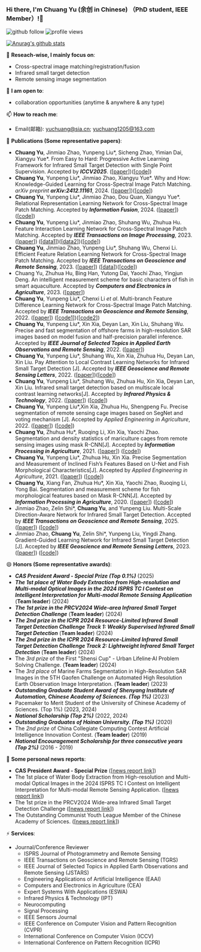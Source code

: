 ### Hi there, I'm Chuang Yu (余创 in Chinese) （PhD student, IEEE Member）!👋

<p align="left"> 
  <img src="https://img.shields.io/github/followers/YuChuang1205?label=Followers" alt="github follow" />
  <img src="https://komarev.com/ghpvc/?username=Yuchuang1205" alt="profile views" /> 
</p>

[![Anurag's github stats](https://github-readme-stats.vercel.app/api?username=YuChuang1205\&rank_icon=github)](https://github.com/anuraghazra/github-readme-stats)


🔭 **Reseach-wise, I mainly focus on**:

- Cross-spectral image matching/registration/fusion  
- Infrared small target detection
- Remote sensing image segmentation

👯 **I am open to**:

- collaboration opportunities (anytime & anywhere & any type)


📫 **How to reach me**:

- Email(邮箱): yuchuang@sia.cn; yuchuang1205@163.com


🌱 **Publications (Some representative papers)**:  
+ **Chuang Yu**, Jinmiao Zhao, Yunpeng Liu*, Sicheng Zhao, Yimian Dai, Xiangyu Yue*. From Easy to Hard: Progressive Active Learning Framework for Infrared Small Target Detection with Single Point Supervision. Accepted by ***ICCV2025***. ([[paper](https://arxiv.org/abs/2412.11154)])([[code](https://github.com/YuChuang1205/PAL)])
+ **Chuang Yu**, Yunpeng Liu*, Jinmiao Zhao, Xiangyu Yue*. Why and How: Knowledge-Guided Learning for Cross-Spectral Image Patch Matching. _arXiv preprint **arXiv:2412.11161**_, 2024. ([[paper](https://arxiv.org/abs/2412.11161)])([[code](https://github.com/YuChuang1205/KGL-Net)])
+ **Chuang Yu**, Yunpeng Liu*, Jinmiao Zhao, Dou Quan, Xiangyu Yue*. Relational Representation Learning Network for Cross-Spectral Image Patch Matching. Accepted by ***Information Fusion***, 2024. ([[paper](https://arxiv.org/abs/2403.11751)])([[code](https://github.com/YuChuang1205/RRL-Net)])
+ **Chuang Yu**, Yunpeng Liu*, Jinmiao Zhao, Shuhang Wu, Zhuhua Hu. Feature Interaction Learning Network for Cross-Spectral Image Patch Matching. Accepted by ***IEEE Transactions on Image Processing***, 2023. ([[paper](https://ieeexplore.ieee.org/document/10251126)]) ([[data1](https://github.com/YuChuang1205/VIS-LWIR-patch-dataset)])([[data2](https://github.com/YuChuang1205/SEN1-2-patch-dataset)])([[code](https://github.com/YuChuang1205/RRL-Net)])
+ **Chuang Yu**, Jinmiao Zhao, Yunpeng Liu*, Shuhang Wu, Chenxi Li. Efficient Feature Relation Learning Network for Cross-Spectral Image Patch Matching. Accepted by ***IEEE Transactions on Geoscience and Remote Sensing***, 2023. ([[paper](https://ieeexplore.ieee.org/document/10164118)]) ([[data](https://github.com/YuChuang1205/OS-patch-dataset)])([[code](https://github.com/YuChuang1205/RRL-Net)])
+ Chuang Yu, Zhuhua Hu, Bing Han, Yutong Dai, Yaochi Zhao, Yingjun Deng. An intelligent measurement scheme for basic characters of fish in smart aquaculture. Accepted by **_Computers and Electronics in Agriculture_**, 2023. ([[paper](https://www.sciencedirect.com/science/article/abs/pii/S0168169922008146)])   
+ **Chuang Yu**, Yunpeng Liu*, Chenxi Li *et al*. Multi-branch Feature Difference Learning Network for Cross-Spectral Image Patch Matching. Accepted by ***IEEE Transactions on Geoscience and Remote Sensing***, 2022. ([[paper](https://ieeexplore.ieee.org/document/9777946)]) ([[code1](https://github.com/YuChuang1205/MFD-Net)])([[code2](https://github.com/YuChuang1205/RRL-Net)])   
+ **Chuang Yu**, Yunpeng Liu*, Xin Xia, Deyan Lan, Xin Liu, Shuhang Wu. Precise and fast segmentation of offshore farms in high-resolution SAR images based on model fusion and half-precision parallel inference. Accepted by ***IEEE Journal of Selected Topics in Applied Earth Observations and Remote Sensing***, 2022. ([[paper](https://ieeexplore.ieee.org/document/9793701)])  
+ **Chuang Yu**, Yunpeng Liu*, Shuhang Wu, Xin Xia, Zhuhua Hu, Deyan Lan, Xin Liu. Pay Attention to Local Contrast Learning Networks for Infrared Small Target Detection [J]. Accepted by ***IEEE Geoscience and Remote Sensing Letters***, 2022. ([[paper](https://ieeexplore.ieee.org/document/9785618)])([[code](https://github.com/YuChuang1205/ALCL-Net)]) 
+ **Chuang Yu**, Yunpeng Liu*, Shuhang Wu, Zhuhua Hu, Xin Xia, Deyan Lan, Xin Liu. Infrared small target detection based on multiscale local contrast learning networks[J]. Accepted by ***Infrared Physics & Technology***, 2022. ([[paper](https://doi.org/10.1016/j.infrared.2022.104107)]) ([[code](https://github.com/YuChuang1205/MLCL-Net)])
+ **Chuang Yu**, Yunpeng Liu*,Xin Xia, Zhuhua Hu, Shengpeng Fu. Precise segmentation of remote sensing cage images based on SegNet and voting mechanism [J]. Accepted by *Applied Engineering in Agriculture*, 2022. ([[paper](https://www.webofscience.com/wos/alldb/full-record/WOS:000811687400011)]) ([[code](https://github.com/YuChuang1205/Remote-sensing-cage-segmentation-SegNet-Vote)])
+  **Chuang Yu**, Zhuhua Hu*, Ruoqing Li, Xin Xia, Yaochi Zhao. Segmentation and density statistics of mariculture cages from remote sensing images using mask R-CNN[J]. Accepted by ***Information Processing in Agriculture***, 2021. ([[paper](https://www.researchgate.net/publication/351315048_Segmentation_and_Density_Statistics_of_Mariculture_Cages_from_Remote_Sensing_Images_Using_Mask_R-CNN)])  ([[code](https://github.com/YuChuang1205/Remote-sensing-cage-segmentation-MaskRCNN)]) 
+ **Chuang Yu**, Yunpeng Liu*, Zhuhua Hu, Xin Xia. Precise Segmentation and Measurement of Inclined Fish’s Features Based on U-Net and Fish Morphological Characteristics[J]. Accepted by *Applied Engineering in Agriculture*, 2021. ([[paper](https://elibrary.asabe.org/abstract.asp?aid=53054)]) ([[code](https://github.com/YuChuang1205/Inclined-fish-characteristic-measurement-U-Net-Roctation-correction)])
+ **Chuang Yu**, Xiang Fan, Zhuhua Hu*, Xin Xia, Yaochi Zhao, Ruoqing Li, Yong Bai. Segmentation and measurement scheme for fish morphological features based on Mask R-CNN[J]. Accepted by ***Information Processing in Agriculture***, 2020. ([[paper](https://www.researchgate.net/publication/338678060_Segmentation_and_Measurement_Scheme_for_Fish_Morphological_Features_Based_on_Mask_R-CNN)])  ([[code](https://github.com/YuChuang1205/Fish-characteristic-measurement-MaskRCNN)])  
+ Jinmiao Zhao, Zelin Shi*, **Chuang Yu**, and Yunpeng Liu. Multi-Scale Direction-Aware Network for Infrared Small Target Detection. Accepted by ***IEEE Transactions on Geoscience and Remote Sensing***, 2025. ([[paper](https://arxiv.org/abs/2406.02037)]) ([[code](https://github.com/YuChuang1205/MSDA-Net)])
+ Jinmiao Zhao, **Chuang Yu**, Zelin Shi*, Yunpeng Liu, Yingdi Zhang. Gradient-Guided Learning Network for Infrared Small Target Detection [J]. Accepted by ***IEEE Geoscience and Remote Sensing Letters***, 2023.  ([[paper](https://ieeexplore.ieee.org/document/10230271)]) ([[code](https://github.com/YuChuang1205/MSDA-Net)])    


😄 **Honors (Some representative awards)**:
+ **_CAS President Award - Special Prize (Top 0.1%)_**   (2025)
+ **_The 1st place of Water Body Extraction from High-resolution and Multi-modal Optical Images in the 2024 ISPRS TC I Contest on Intelligent Interpretation for Multi-modal Remote Sensing Application_**      (**Team leader**) (2024)
+ **_The 1st prize in the PRCV2024 Wide-area Infrared Small Target Detection Challenge_** (**Team leader**) (2024)
+ **_The 2nd prize in the ICPR 2024 Resource-Limited Infrared Small Target Detection Challenge Track 1: Weakly Supervised Infrared Small Target Detection_** (**Team leader**) (2024)
+ **_The 2nd prize in the ICPR 2024 Resource-Limited Infrared Small Target Detection Challenge Track 2: Lightweight Infrared Small Target Detection_** (**Team leader**) (2024)
+ The *3rd prize* of the First "Shensi Cup" - Urban Lifeline·AI Problem Solving Challenge. (**Team leader**)     (2024)
+ The *3rd place* of Marine Farms Segmentation in High-Resolution SAR Images in the 5TH Gaofen Challenge on Automated High Resolution Earth Observation Image Interpretation. (**Team leader**)     (2023)
+ **_Outstanding Graduate Student Award of Shenyang Institute of Automation, Chinese Academy of Sciences. (Top 1%)_**  (2023)
+ Pacemaker to Merit Student of the University of Chinese Academy of Sciences. (Top 1%)  (2023, 2024)
+ **_National Scholarship (Top 2%)_**  (2022, 2024)
+ **_Outstanding Graduates of  Hainan University. (Top 1%)_**   (2020)
+ The *2nd prize* of China Collegiate Computing Contest Artificial Intelligence Innovation Contest. (**Team leader**)   (2019)
+ **_National Encouragement Scholarship for three consecutive years (Top 2%)_**   (2016 - 2019)

🚀 **Some personal news reports**:
+ **CAS President Award - Special Prize** ([[news report link](http://www.sia.cas.cn/xwzx/zhxw/202506/t20250624_7874445.html)])  
+ The 1st place of Water Body Extraction from High-resolution and Multi-modal Optical Images in the 2024 ISPRS TC I Contest on Intelligent Interpretation for Multi-modal Remote Sensing Application. ([[news report link](http://www.sia.cas.cn/xwzx/kydt/202405/t20240527_7173244.html)])
+ The 1st prize in the PRCV2024 Wide-area Infrared Small Target Detection Challenge ([[news report link](http://www.sia.cas.cn/xwzx/kydt/202411/t20241113_7438837.html)])  
+ The Outstanding Communist Youth League Member of the Chinese Academy of Sciences. ([[news report link](http://www.sia.cas.cn/dj/gzdt/202405/t20240509_7156313.html)])

⚡ **Services**:

+ Journal/Conference Reviewer
  - ISPRS Journal of Photogrammetry and Remote Sensing
  - IEEE Transactions on Geoscience and Remote Sensing (TGRS)  
  - IEEE Journal of Selected Topics in Applied Earth Observations and Remote Sensing (JSTARS)
  - Engineering Applications of Artificial Intelligence (EAAI)
  - Computers and Electronics in Agriculture (CEA)
  - Expert Systems With Applications (ESWA)
  - Infrared Physics & Technology (IPT)
  - Neurocomputing
  - Signal Processing
  - IEEE Sensors Journal
  - IEEE Conference on Computer Vision and Pattern Recognition (CVPR)
  - International Conference on Computer Vision (ICCV)  
  - International Conference on Pattern Recognition (ICPR)
    
    





<!--
I am PhD student at Shenyang Institute of Automation Chinese Academy of Sciences. 
<p align="left"> <img src="https://github-readme-stats.vercel.app/api?username=YuChuang1205&show_icons=true&include_all_commits=true&count_private=true" alt="chongruo" /> </p>
- 🔭 I’m currently working on ...
- 🌱 I’m currently learning ...
- 👯 I’m looking to collaborate on ...
- 🤔 I’m looking for help with ...
- 💬 Ask me about ...
- 📫 How to reach me: ...
- 😄 Pronouns: ...
- ⚡ Fun fact: ...
- 😝😋😄😏💖🦐😳📋💼🖨️🧰🔨🌐✨📜🪒🐍💎🦾🦾🐿️🤖☁️💾🎮🖥️🍼🚶😥😟😱😤😀😄😂😭😄🐢🚀🚡 ✈️ 🚑😊 😁🏋️‍♀️😄😜💯👉🙌🔫💰🚓💥🏥💉💀🐙 ⚡ 🐱🍢🍝🍪🍲🍨🍦🍣🍛🍮🍡🍕🍜🍤🍟🍫🍔🤩🥰😁
- WeChat (微信号)： (Anoymous requests are not welcome)
- The 5th place of Change Detection in High-resolution and Multi-temporal Optical Images in the 2024 ISPRS TC I Contest on Intelligent Interpretation for Multi-modal Remote Sensing Application      (**Team leader**) (2024)  
- The 7th place of Forgery Detection in Multi-scenario Remote Sensing Images of Typical Objects in the 2024 ISPRS TC I Contest on Intelligent Interpretation for Multi-modal Remote Sensing Application      (**Team leader**) (2024)
- The 6th place of Multi-Object Tracking in Optical Satellite Videos in the 5TH Gaofen Challenge on Automated High Resolution Earth Observation Image Interpretation. (**Team leader**)   (2023)
-  **Chuang Yu**, Yunpeng Liu*, Jinmiao Zhao, Dou Quan, Zelin Shi. Relational Representation Learning Network for Cross-Spectral Image Patch Matching. arXiv: 2403.11751. (2024) ([[paper](https://arxiv.org/abs/2403.11751)])   
- Juntao Liu, **Chuang Yu**, Zhuhua Hu*, Yaochi Zhao, Yong Bai, Mingshan Xie, Jian Luo. Accurate Prediction Scheme of Water Quality in Smart Mariculture With Deep Bi-S-SRU Learning Network[J]. Accepted by *IEEE ACCESS*. (2020, SCI)([[paper](https://www.researchgate.net/publication/339011910_Accurate_Prediction_Scheme_of_Water_Quality_in_Smart_Mariculture_with_Deep_Bi-S-SRU_Learning_Network)])
- postdoctoral position, research internships, or visiting scholar

🚀 **Some personal news reports**:
-->



